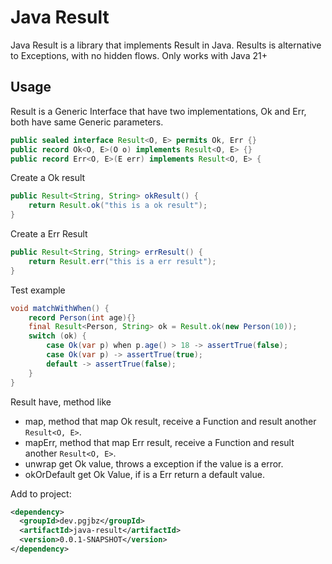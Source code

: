 # Java Result

Java Result is a library that implements Result in Java. Results is alternative to Exceptions, with no hidden flows. Only works with Java 21+

## Usage

Result is a Generic Interface that have two implementations, Ok and Err, both have same Generic parameters.

```java
public sealed interface Result<O, E> permits Ok, Err {}
public record Ok<O, E>(O o) implements Result<O, E> {}
public record Err<O, E>(E err) implements Result<O, E> {
```

Create a Ok result

```java
public Result<String, String> okResult() {
    return Result.ok("this is a ok result");
}
```

Create a Err Result

```java
public Result<String, String> errResult() {
    return Result.err("this is a err result");
}
```

Test example
```java
void matchWithWhen() {
    record Person(int age){}
    final Result<Person, String> ok = Result.ok(new Person(10));
    switch (ok) {
        case Ok(var p) when p.age() > 18 -> assertTrue(false);
        case Ok(var p) -> assertTrue(true);
        default -> assertTrue(false);
    }
}
```
Result have, method like
- map, method that map Ok result, receive a Function and result another `Result<O, E>`.
- mapErr, method that map Err result, receive a Function and result another `Result<O, E>`.
- unwrap get Ok value, throws a exception if the value is a error.
- okOrDefault get Ok Value, if is a Err return a default value.

Add to project:
```xml
<dependency>
  <groupId>dev.pgjbz</groupId>
  <artifactId>java-result</artifactId>
  <version>0.0.1-SNAPSHOT</version>
</dependency>
```
